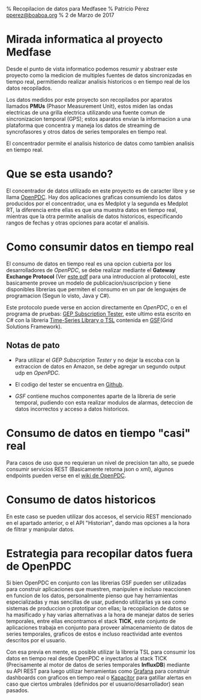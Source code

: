 % Recopilacion de datos para Medfasee
% Patricio Pérez <pperez@boaboa.org>
% 2 de Marzo de 2017

# Mirada informatica al proyecto Medfase

Desde el punto de vista informatico podemos resumir y abstraer este proyecto como la medicion de multiples fuentes de datos sincronizadas en tiempo real, permitiendo realizar analisis historicos o en tiempo real de los datos recopilados.

Los datos medidos por este proyecto son recopilados por aparatos llamados **PMUs** (Phasor Measurement Unit), estos miden las ondas electricas de una grilla electrica utilizando una fuente comun de sincronizacion temporal (GPS); estos aparatos envian la informacion a una plataforma que concentra y maneja los datos de streaming de syncrofasores y otros datos de series temporales en tiempo real.

El concentrador permite el analisis historico de datos como tambien analisis en tiempo real.

# Que se esta usando?

El concentrador de datos utilizado en este proyecto es de caracter libre y se llama [OpenPDC](https://github.com/GridProtectionAlliance/openPDC).
Hay dos aplicaciones graficas consumiendo los datos producidos por el concentrador, una es Medplot y la segunda es Medplot RT, la diferencia entre ellas es que una muestra datos en tiempo real, mientras que la otra permite analisis de datos historicos, especificando rangos de fechas y otras opciones para acotar el analisis.

# Como consumir datos en tiempo real

El consumo de datos en tiempo real es una opcion cubierta por los desarrolladores de _OpenPDC_, se debe realizar mediante el **Gateway Exchange Protocol** (Ver [este pdf](https://www.gridprotectionalliance.org/docs/products/gsf/gep-overview.pdf) para una introduccion al protocolo), este basicamente provee un modelo de publicacion/suscripcion y tiene disponibles librerias que permiten el consumo en un par de lenguajes de programacion (Segun lo visto, Java y C#).

Este protocolo puede verse en accion directamente en _OpenPDC_, o en el programa de pruebas: [GEP Subscription Tester](https://github.com/GridProtectionAlliance/openPDC/blob/master/Source/Documentation/wiki/GEP_Subscription_Tester.md), este ultimo esta escrito en C# con la libreria [Time-Series Library o TSL](https://github.com/GridProtectionAlliance/gsf/tree/master/Source/Libraries/GSF.TimeSeries) contenida en [GSF](https://github.com/GridProtectionAlliance/gsf)(Grid Solutions Framework).

## Notas de pato

* Para utilizar el _GEP Subscription Tester_ y no dejar la escoba con la extraccion de datos en Amazon, se debe agregar un segundo output udp en _OpenPDC_.
* El codigo del tester se encuentra en [Github](https://github.com/GridProtectionAlliance/gsf/tree/master/Source/Applications/DataSubscriberTest).

* _GSF_ contiene muchos componentes aparte de la libreria de serie temporal, pudiendo con esta realizar modulos de alarmas, deteccion de datos incorrectos y acceso a datos historicos.

# Consumo de datos en tiempo "casi" real

Para casos de uso que no requieran un nivel de precision tan alto, se puede consumir servicios REST (Basicamente retorna json o xml), algunos endpoints pueden verse en el [wiki de OpenPDC](https://github.com/GridProtectionAlliance/openPDC/blob/master/Source/Documentation/wiki/Getting_Started.md#time-series-web-service).

# Consumo de datos historicos

En este caso se pueden utilizar dos accesos, el servicio REST mencionado en el apartado anterior, o el API "Historian", dando mas opciones a la hora de filtrar y manipular datos.

# Estrategia para recopilar datos fuera de OpenPDC

Si bien OpenPDC en conjunto con las librerias GSF pueden ser utilizadas para construir aplicaciones que muestren, manipulen e incluso reaccionen en funcion de los datos, personalmente pienso que hay herramientas especializadas y mas sencillas de usar, pudiendo utilizarlas ya sea como sistemas de produccion o prototipar con ellas; la recopilacion de datos se ha masificado y hay varias alternativas a la hora de manejar datos de series temporales, entre ellas encontramos el stack **TICK**, este conjunto de aplicaciones trabaja en conjunto para proveer almacenamiento de datos de series temporales, graficos de estos e incluso reactividad ante eventos descritos por el usuario.

Con esa previa en mente, es posible utilizar la libreria TSL para consumir los datos en tiempo real desde OpenPDC e inyectarlos al stack TICK (Precisamente al motor de datos de series temporales **InfluxDB**) mediante su API REST para luego utilizar herramientas como [Grafana](http://grafana.org/) para construir dashboards con graficos en tiempo real o [Kapacitor](https://github.com/influxdata/kapacitor) para gatillar alertas en caso que ciertos umbrales (definidos por el usuario/desarrollador) sean pasados.